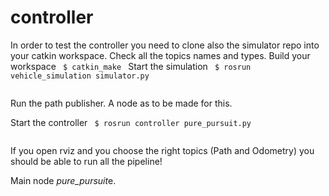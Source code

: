 # controller
In order to test the controller you need to clone also the simulator repo into your catkin workspace.
Check all the topics names and types.
Build your workspace
<code>
  $ catkin_make 
</code>
Start the simulation
<code>
  $ rosrun vehicle_simulation simulator.py   
</code>
 
Run the path publisher. A node as to be made for this.
 
 
Start the controller
<code>
  $ rosrun controller pure_pursuit.py   
</code>


If you open rviz and you choose the right topics (Path and Odometry) you should be able to run all the pipeline!

Main node *pure_pursuit*e.
